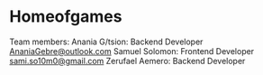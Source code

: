 # Homeofgames

Team members:
Anania G/tsion: Backend Developer <AnaniaGebre@outlook.com>
Samuel Solomon: Frontend Developer <sami.so10m0@gmail.com>
Zerufael Aemero: Backend Developer 
